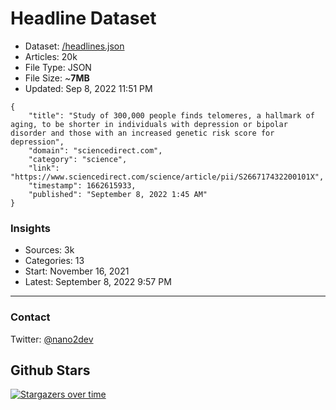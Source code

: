 # Headline Dataset

- Dataset: [/headlines.json](https://raw.githubusercontent.com/fwd/news/master/headlines.json) 
- Articles: 20k
- File Type: JSON
- File Size: ~**7MB**
- Updated: Sep 8, 2022 11:51 PM

```
{
    "title": "Study of 300,000 people finds telomeres, a hallmark of aging, to be shorter in individuals with depression or bipolar disorder and those with an increased genetic risk score for depression",
    "domain": "sciencedirect.com",
    "category": "science",
    "link": "https://www.sciencedirect.com/science/article/pii/S266717432200101X",
    "timestamp": 1662615933,
    "published": "September 8, 2022 1:45 AM"
}
```

### Insights

- Sources: 3k
- Categories: 13
- Start: November 16, 2021
- Latest: September 8, 2022 9:57 PM

---

### Contact 

Twitter: [@nano2dev](https://twitter.com/nano2dev)

## Github Stars

[![Stargazers over time](https://starchart.cc/fwd/news.svg)](https://starchart.cc/fwd/news)
